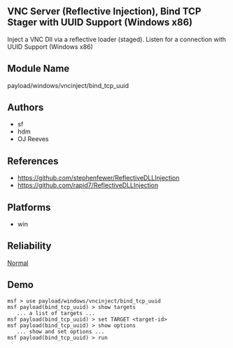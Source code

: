 ## VNC Server (Reflective Injection), Bind TCP Stager with UUID Support (Windows x86)

Inject a VNC Dll via a reflective loader (staged). Listen 
for a connection with UUID Support (Windows x86)


## Module Name
payload/windows/vncinject/bind_tcp_uuid

## Authors
* sf
* hdm
* OJ Reeves


## References
* https://github.com/stephenfewer/ReflectiveDLLInjection
* https://github.com/rapid7/ReflectiveDLLInjection




## Platforms
* win

## Reliability
[Normal](https://github.com/rapid7/metasploit-framework/wiki/Exploit-Ranking)

## Demo

```
msf > use payload/windows/vncinject/bind_tcp_uuid
msf payload(bind_tcp_uuid) > show targets
   ... a list of targets ...
msf payload(bind_tcp_uuid) > set TARGET <target-id>
msf payload(bind_tcp_uuid) > show options
   ... show and set options ...
msf payload(bind_tcp_uuid) > run
```
    
    